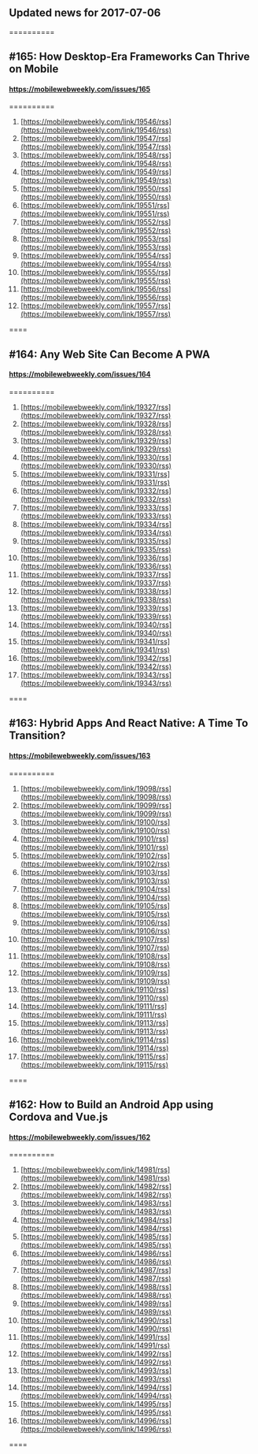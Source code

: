 ## Updated news for 2017-07-06 

==========
## #165: How Desktop-Era Frameworks Can Thrive on Mobile
#### https://mobilewebweekly.com/issues/165

==========
  1. [https://mobilewebweekly.com/link/19546/rss](https://mobilewebweekly.com/link/19546/rss) 
  2. [https://mobilewebweekly.com/link/19547/rss](https://mobilewebweekly.com/link/19547/rss) 
  3. [https://mobilewebweekly.com/link/19548/rss](https://mobilewebweekly.com/link/19548/rss) 
  4. [https://mobilewebweekly.com/link/19549/rss](https://mobilewebweekly.com/link/19549/rss) 
  5. [https://mobilewebweekly.com/link/19550/rss](https://mobilewebweekly.com/link/19550/rss) 
  6. [https://mobilewebweekly.com/link/19551/rss](https://mobilewebweekly.com/link/19551/rss) 
  7. [https://mobilewebweekly.com/link/19552/rss](https://mobilewebweekly.com/link/19552/rss) 
  8. [https://mobilewebweekly.com/link/19553/rss](https://mobilewebweekly.com/link/19553/rss) 
  9. [https://mobilewebweekly.com/link/19554/rss](https://mobilewebweekly.com/link/19554/rss) 
  10. [https://mobilewebweekly.com/link/19555/rss](https://mobilewebweekly.com/link/19555/rss) 
  11. [https://mobilewebweekly.com/link/19556/rss](https://mobilewebweekly.com/link/19556/rss) 
  12. [https://mobilewebweekly.com/link/19557/rss](https://mobilewebweekly.com/link/19557/rss) 

====
## #164: Any Web Site Can Become A PWA
#### https://mobilewebweekly.com/issues/164

==========
  1. [https://mobilewebweekly.com/link/19327/rss](https://mobilewebweekly.com/link/19327/rss) 
  2. [https://mobilewebweekly.com/link/19328/rss](https://mobilewebweekly.com/link/19328/rss) 
  3. [https://mobilewebweekly.com/link/19329/rss](https://mobilewebweekly.com/link/19329/rss) 
  4. [https://mobilewebweekly.com/link/19330/rss](https://mobilewebweekly.com/link/19330/rss) 
  6. [https://mobilewebweekly.com/link/19331/rss](https://mobilewebweekly.com/link/19331/rss) 
  7. [https://mobilewebweekly.com/link/19332/rss](https://mobilewebweekly.com/link/19332/rss) 
  8. [https://mobilewebweekly.com/link/19333/rss](https://mobilewebweekly.com/link/19333/rss) 
  9. [https://mobilewebweekly.com/link/19334/rss](https://mobilewebweekly.com/link/19334/rss) 
  10. [https://mobilewebweekly.com/link/19335/rss](https://mobilewebweekly.com/link/19335/rss) 
  11. [https://mobilewebweekly.com/link/19336/rss](https://mobilewebweekly.com/link/19336/rss) 
  12. [https://mobilewebweekly.com/link/19337/rss](https://mobilewebweekly.com/link/19337/rss) 
  13. [https://mobilewebweekly.com/link/19338/rss](https://mobilewebweekly.com/link/19338/rss) 
  14. [https://mobilewebweekly.com/link/19339/rss](https://mobilewebweekly.com/link/19339/rss) 
  15. [https://mobilewebweekly.com/link/19340/rss](https://mobilewebweekly.com/link/19340/rss) 
  16. [https://mobilewebweekly.com/link/19341/rss](https://mobilewebweekly.com/link/19341/rss) 
  17. [https://mobilewebweekly.com/link/19342/rss](https://mobilewebweekly.com/link/19342/rss) 
  18. [https://mobilewebweekly.com/link/19343/rss](https://mobilewebweekly.com/link/19343/rss) 

====
## #163: Hybrid Apps And React Native: A Time To Transition?
#### https://mobilewebweekly.com/issues/163

==========
  1. [https://mobilewebweekly.com/link/19098/rss](https://mobilewebweekly.com/link/19098/rss) 
  2. [https://mobilewebweekly.com/link/19099/rss](https://mobilewebweekly.com/link/19099/rss) 
  3. [https://mobilewebweekly.com/link/19100/rss](https://mobilewebweekly.com/link/19100/rss) 
  4. [https://mobilewebweekly.com/link/19101/rss](https://mobilewebweekly.com/link/19101/rss) 
  5. [https://mobilewebweekly.com/link/19102/rss](https://mobilewebweekly.com/link/19102/rss) 
  7. [https://mobilewebweekly.com/link/19103/rss](https://mobilewebweekly.com/link/19103/rss) 
  8. [https://mobilewebweekly.com/link/19104/rss](https://mobilewebweekly.com/link/19104/rss) 
  9. [https://mobilewebweekly.com/link/19105/rss](https://mobilewebweekly.com/link/19105/rss) 
  10. [https://mobilewebweekly.com/link/19106/rss](https://mobilewebweekly.com/link/19106/rss) 
  11. [https://mobilewebweekly.com/link/19107/rss](https://mobilewebweekly.com/link/19107/rss) 
  12. [https://mobilewebweekly.com/link/19108/rss](https://mobilewebweekly.com/link/19108/rss) 
  13. [https://mobilewebweekly.com/link/19109/rss](https://mobilewebweekly.com/link/19109/rss) 
  14. [https://mobilewebweekly.com/link/19110/rss](https://mobilewebweekly.com/link/19110/rss) 
  15. [https://mobilewebweekly.com/link/19111/rss](https://mobilewebweekly.com/link/19111/rss) 
  16. [https://mobilewebweekly.com/link/19113/rss](https://mobilewebweekly.com/link/19113/rss) 
  17. [https://mobilewebweekly.com/link/19114/rss](https://mobilewebweekly.com/link/19114/rss) 
  18. [https://mobilewebweekly.com/link/19115/rss](https://mobilewebweekly.com/link/19115/rss) 

====
## #162: How to Build an Android App using Cordova and Vue.js
#### https://mobilewebweekly.com/issues/162

==========
  1. [https://mobilewebweekly.com/link/14981/rss](https://mobilewebweekly.com/link/14981/rss) 
  2. [https://mobilewebweekly.com/link/14982/rss](https://mobilewebweekly.com/link/14982/rss) 
  3. [https://mobilewebweekly.com/link/14983/rss](https://mobilewebweekly.com/link/14983/rss) 
  4. [https://mobilewebweekly.com/link/14984/rss](https://mobilewebweekly.com/link/14984/rss) 
  5. [https://mobilewebweekly.com/link/14985/rss](https://mobilewebweekly.com/link/14985/rss) 
  7. [https://mobilewebweekly.com/link/14986/rss](https://mobilewebweekly.com/link/14986/rss) 
  8. [https://mobilewebweekly.com/link/14987/rss](https://mobilewebweekly.com/link/14987/rss) 
  9. [https://mobilewebweekly.com/link/14988/rss](https://mobilewebweekly.com/link/14988/rss) 
  10. [https://mobilewebweekly.com/link/14989/rss](https://mobilewebweekly.com/link/14989/rss) 
  11. [https://mobilewebweekly.com/link/14990/rss](https://mobilewebweekly.com/link/14990/rss) 
  12. [https://mobilewebweekly.com/link/14991/rss](https://mobilewebweekly.com/link/14991/rss) 
  13. [https://mobilewebweekly.com/link/14992/rss](https://mobilewebweekly.com/link/14992/rss) 
  14. [https://mobilewebweekly.com/link/14993/rss](https://mobilewebweekly.com/link/14993/rss) 
  15. [https://mobilewebweekly.com/link/14994/rss](https://mobilewebweekly.com/link/14994/rss) 
  16. [https://mobilewebweekly.com/link/14995/rss](https://mobilewebweekly.com/link/14995/rss) 
  17. [https://mobilewebweekly.com/link/14996/rss](https://mobilewebweekly.com/link/14996/rss) 

====

